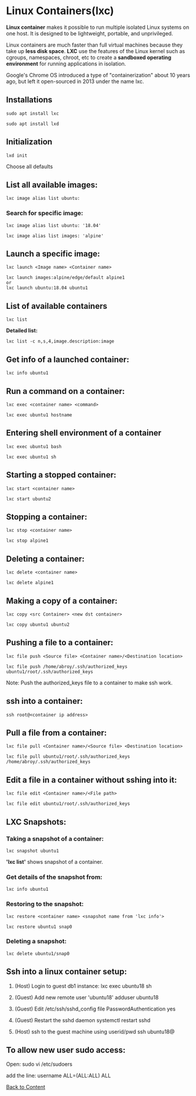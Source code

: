 # Linux Containers(lxc)

**Linux container** makes it possible to run multiple isolated Linux systems on one host. It is designed to be lightweight, portable, and unprivileged.

Linux containers are much faster than full virtual machines because they take up **less disk space**. **LXC** use the features of the Linux kernel such as cgroups, namespaces, chroot, etc to create a **sandboxed operating environment** for running applications in isolation.

Google's Chrome OS introduced a type of "containerization" about 10 years ago, but left it open-sourced in 2013 under the name lxc.

## Installations

```
sudo apt install lxc

sudo apt install lxd
```

## Initialization

```
lxd init
```
Choose all defaults

## List all available images:

```
lxc image alias list ubuntu:
```

### Search for specific image:
```
lxc image alias list ubuntu: '18.04'

lxc image alias list images: 'alpine'
```

## Launch a specific image:

```
lxc launch <Image name> <Container name>

lxc launch images:alpine/edge/default alpine1
or
lxc launch ubuntu:18.04 ubuntu1
```

## List of available containers

```
lxc list
```

**Detailed list:**
```
lxc list -c n,s,4,image.description:image
```

## Get info of a launched container:

```
lxc info ubuntu1
```

## Run a command on a container:

```
lxc exec <container name> <command>

lxc exec ubuntu1 hostname
```

## Entering shell environment of a container

```
lxc exec ubuntu1 bash

lxc exec ubuntu1 sh
```

## Starting a stopped container:

```
lxc start <container name>

lxc start ubuntu2
```

## Stopping a container:

```
lxc stop <container name>

lxc stop alpine1
```

## Deleting a container:

```
lxc delete <container name>

lxc delete alpine1
```

## Making a copy of a container:

```
lxc copy <src Container> <new dst container>

lxc copy ubuntu1 ubuntu2
```

## Pushing a file to a container:

```
lxc file push <Source file> <Container name>/<Destination location>

lxc file push /home/abroy/.ssh/authorized_keys ubuntu1/root/.ssh/authorized_keys
```
Note: Push the authorized_keys file to a container to make ssh work.

## ssh into a container:
```
ssh root@<container ip address>
```

## Pull a file from a container:

```
lxc file pull <Container name>/<Source file> <Destination location>

lxc file pull ubuntu1/root/.ssh/authorized_keys /home/abroy/.ssh/authorized_keys
```

## Edit a file in a container without sshing into it:

```
lxc file edit <Container name>/<File path>

lxc file edit ubuntu1/root/.ssh/authorized_keys
```

## LXC Snapshots:

### Taking a snapshot of a container:
```
lxc snapshot ubuntu1
```

**'lxc list'** shows snapshot of a container.

### Get details of the snapshot from:
```
lxc info ubuntu1
```

### Restoring to the snapshot:
```
lxc restore <container name> <snapshot name from 'lxc info'>

lxc restore ubuntu1 snap0
```

### Deleting a snapshot:
```
lxc delete ubuntu1/snap0
```

## Ssh into a linux container setup:
1. (Host) Login to guest db1 instance:
	lxc exec ubuntu18 sh

2. (Guest) Add new remote user 'ubuntu18'
	adduser ubuntu18

3. (Guest) Edit /etc/ssh/sshd_config file
	PasswordAuthentication yes

4. (Guest) Restart the sshd daemon
	systemctl restart sshd

5. (Host) ssh to the guest machine using userid/pwd
	ssh ubuntu18@<ip>

## To allow new user sudo access:
Open:
sudo vi /etc/sudoers

add the line:
username ALL=(ALL:ALL) ALL

[Back to Content](./README.md)
